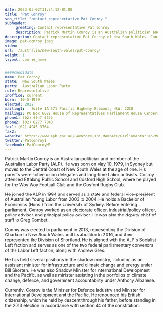 ```yaml
---
date: 2023-03-02T11:54:12-05:00
title: "Pat Conroy"
seo_title: "contact representative Pat Conroy "
subheader:
     greeting: Contact representative Pat Conroy
     description: Patrick Martin Conroy is an Australian politician and member of the Australian Labor Party (ALP). 
description: Contact representative Pat Conroy of New South Wales. Contact information for Pat Conroy includes email address, phone number, and mailing address.
image: pat-conroy.jpeg
video:
url:  /australia/new-south-wales/pat-conroy/
weight: 1
layout: course_home


####candidate
name: Pat Conroy
state:	New South Wales
party:	Australian Labor Party
role: Representative
inoffice: current
born:  10-5-1979
elected: 2022
mailing1:	Suite 1A 571 Pacific Highway Belmont, NSW, 2280
mailing2: PO Box 6022 House of Representatives Parliament House Canberra ACT 2600
phone1: (02) 4947 9546
phone2: (02) 6277 7840
fax1: (02) 4945 3764
fax2:
website: https://www.aph.gov.au/Senators_and_Members/Parliamentarian?MPID=249127
twitter: PatConroy1
facebook: PatConroyMP
---
```



Patrick Martin Conroy is an Australian politician and member of the Australian Labor Party (ALP). He was born on May 10, 1979, in Sydney but moved to the Central Coast of New South Wales at the age of one. His parents were active union delegates and long-time Labor activists. Conroy attended Ettalong Public School and Gosford High School, where he played for the Woy Woy Football Club and the Gosford Rugby Club.

He joined the ALP in 1994 and served as a state and federal vice-president of Australian Young Labor from 2003 to 2004. He holds a Bachelor of Economics (Hons.) from the University of Sydney. Before entering parliament, Conroy worked as an electorate officer, industrial/policy officer, policy adviser, and principal policy adviser. He was also the deputy chief of staff to Greg Combet.

Conroy was elected to parliament in 2013, representing the Division of Charlton in New South Wales until its abolition in 2016, and then represented the Division of Shortland. He is aligned with the ALP's Socialist Left faction and serves as one of the two federal parliamentary convenors of the Labor Left faction, along with Andrew Giles.

He has held several positions in the shadow ministry, including as an assistant minister for infrastructure and climate change and energy under Bill Shorten. He was also Shadow Minister for International Development and the Pacific, as well as minister assisting in the portfolios of climate change, defence, and government accountability under Anthony Albanese.

Currently, Conroy is the Minister for Defence Industry and Minister for International Development and the Pacific. He renounced his British citizenship, which he held by descent through his father, before standing in the 2013 election in accordance with section 44 of the constitution.